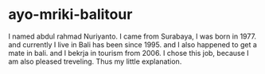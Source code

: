 ayo-mriki-balitour
==================

I named abdul rahmad Nuriyanto. I came from Surabaya, I was born in 1977. and currently I live in Bali has been since 1995. and I also happened to get a mate in bali. and I bekrja in tourism from 2006. I chose this job, because I am also pleased treveling. Thus my little explanation.
